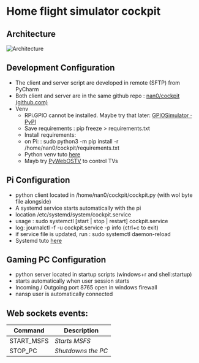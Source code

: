 # Home flight simulator cockpit

## Architecture
![Architecture](https://drive.google.com/uc?export=view&id=1HWA0QZlIibJhXi94NdxQkQTR877IzZA3)

## Development Configuration
- The client and server script are developed in remote (SFTP) from PyCharm
- Both client and server are in the same github repo : [nan0/cockpit (github.com)](https://github.com/nan0/cockpit)
- Venv 
  - RPi.GPIO cannot be installed. Maybe try that later: [GPIOSimulator · PyPI](https://github.com/nan0/cockpit)
  - Save requirements : pip freeze > requirements.txt
  - Install requirements:
  - on Pi: : sudo python3 -m pip install -r /home/nan0/cockpit/requirements.txt
  - Python venv tuto [here](https://www.javatpoint.com/how-to-create-requirements-txt-file-in-python)
  - Mayb try [PyWebOSTV](https://github.com/supersaiyanmode/PyWebOSTV) to control TVs

## Pi Configuration
- python client located in /home/nan0/cockpit/cockpit.py (with wol byte file alongside)
- A systemd service starts automatically with the pi
 - location /etc/systemd/system/cockpit.service
 - usage : sudo systemctl [start | stop | restart] cockpit.service
 - log: journalctl -f -u cockpit.service -p info (ctrl+c to exit)
 - if service file is updated, run : sudo systemctl daemon-reload
 - Systemd tuto [here](https://medium.com/codex/setup-a-python-script-as-a-service-through-systemctl-systemd-f0cc55a42267)

## Gaming PC Configuration
- python server located in startup scripts (windows+r and shell:startup)
- starts automatically when user session starts
- Incoming / Outgoing port 8765 open in windows firewall
- nansp user is automatically connected 
 
## Web sockets events:
| Command     | Description        |
|-------------|--------------------|
| START_MSFS  | *Starts MSFS*      |
| STOP_PC | *Shutdowns the PC* |
